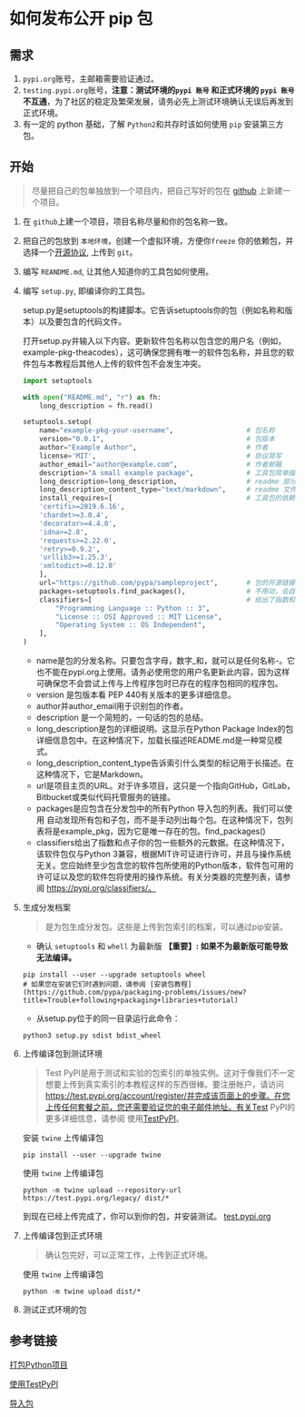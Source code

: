 # 如何发布公开 pip 包
## 需求
1. `pypi.org`账号，主邮箱需要验证通过。
2. `testing.pypi.org`账号，**注意：测试环境的`pypi 账号` 和正式环境的 `pypi 账号`不互通**，为了社区的稳定及繁荣发展，请务必先上测试环境确认无误后再发到正式环境。
3. 有一定的 python 基础，了解 `Python2`和共存时该如何使用 `pip` 安装第三方包。

## 开始
> 尽量把自己的包单独放到一个项目内，把自己写好的包在 [github](https://www.github.com) 上新建一个项目。
1. 在 `github`上建一个项目，项目名称尽量和你的包名称一致。
2. 把自己的包放到 `本地环境`，创建一个虚拟环境，方便你`freeze` 你的依赖包，并选择一个[开源协议](http://choosealicense.online/), 上传到 `git`。
3. 编写 `REANDME.md`, 让其他人知道你的工具包如何使用。
4. 编写 `setup.py`, 即编译你的工具包。

    setup.py是setuptools的构建脚本。它告诉setuptools你的包（例如名称和版本）以及要包含的代码文件。

    打开setup.py并输入以下内容。更新软件包名称以包含您的用户名（例如，example-pkg-theacodes），这可确保您拥有唯一的软件包名称，并且您的软件包与本教程后其他人上传的软件包不会发生冲突。
    ```python
    import setuptools

    with open("README.md", "r") as fh:
        long_description = fh.read()
    
    setuptools.setup(
        name="example-pkg-your-username",                  # 包名称
        version="0.0.1",                                   # 包版本
        author="Example Author",                           # 作者
        license='MIT',                                     # 协议简写
        author_email="author@example.com",                 # 作者邮箱
        description="A small example package",             # 工具包简单描述
        long_description=long_description,                 # readme 部分
        long_description_content_type="text/markdown",     # readme 文件类型
        install_requires=[                                 # 工具包的依赖包
        'certifi>=2019.6.16',
        'chardet>=3.0.4',
        'decorator>=4.4.0',
        'idna>=2.8',
        'requests>=2.22.0',
        'retry>=0.9.2',
        'urllib3>=1.25.3',
        'xmltodict>=0.12.0'
        ],
        url="https://github.com/pypa/sampleproject",       # 包的开源链接
        packages=setuptools.find_packages(),               # 不用动，会自动发现
        classifiers=[                                      # 给出了指数和点子你的包一些额外的元数据
            "Programming Language :: Python :: 3",
            "License :: OSI Approved :: MIT License",
            "Operating System :: OS Independent",
        ],
    )
    ```
    - name是包的分发名称。只要包含字母，数字_和，就可以是任何名称-。它也不能在pypi.org上使用。请务必使用您的用户名更新此内容，因为这样可确保您不会尝试上传与上传程序包时已存在的程序包相同的程序包。
    - version 是包版本看 PEP 440有关版本的更多详细信息。
    - author并author_email用于识别包的作者。
    - description 是一个简短的，一句话的包的总结。
    - long_description是包的详细说明。这显示在Python Package Index的包详细信息包中。在这种情况下，加载长描述README.md是一种常见模式。
    - long_description_content_type告诉索引什么类型的标记用于长描述。在这种情况下，它是Markdown。
    - url是项目主页的URL。对于许多项目，这只是一个指向GitHub，GitLab，Bitbucket或类似代码托管服务的链接。
    - packages是应包含在分发包中的所有Python 导入包的列表。我们可以使用 自动发现所有包和子包，而不是手动列出每个包。在这种情况下，包列表将是example_pkg，因为它是唯一存在的包。find_packages()
    - classifiers给出了指数和点子你的包一些额外的元数据。在这种情况下，该软件包仅与Python 3兼容，根据MIT许可证进行许可，并且与操作系统无关。您应始终至少包含您的软件包所使用的Python版本，软件包可用的许可证以及您的软件包将使用的操作系统。有关分类器的完整列表，请参阅 https://pypi.org/classifiers/。

5. 生成分发档案
    > 是为包生成分发包。这些是上传到包索引的档案，可以通过pip安装。
    - 确认 `setuptools` 和 `whell` 为最新版 **【重要】: 如果不为最新版可能导致无法编译。**
    ```shell
    pip install --user --upgrade setuptools wheel   
    # 如果您在安装它们时遇到问题，请参阅 [安装包教程](https://github.com/pypa/packaging-problems/issues/new?title=Trouble+following+packaging+libraries+tutorial) 
    ```
    - 从setup.py位于的同一目录运行此命令：
    ```shell
    python3 setup.py sdist bdist_wheel
    ```

6. 上传编译包到测试环境
   > Test PyPI是用于测试和实验的包索引的单独实例。这对于像我们不一定想要上传到真实索引的本教程这样的东西很棒。要注册帐户，请访问 https://test.pypi.org/account/register/并完成该页面上的步骤。在您上传任何套餐之前，您还需要验证您的电子邮件地址。有关Test PyPI的更多详细信息，请参阅 使用[TestPyPI](https://packaging.python.org/guides/using-testpypi/)。
   
   安装 `twine` 上传编译包
   ```shell
   pip install --user --upgrade twine
   ```
   使用 `twine` 上传编译包
   ```shell
   python -m twine upload --repository-url https://test.pypi.org/legacy/ dist/*
    ```
    到现在已经上传完成了，你可以到你的包，并安装测试。 [test.pypi.org](https://test.pypi.org)


7. 上传编译包到正式环境
    > 确认包完好，可以正常工作，上传到正式环境。
    
    使用 `twine` 上传编译包
    ```shell
    python -m twine upload dist/*
    ```
 8. 测试正式环境的包
 
 ## 参考链接
 [打包Python项目](https://packaging.python.org/tutorials/packaging-projects/)
 
 [使用TestPyPI](https://packaging.python.org/guides/using-testpypi/)
 
 [导入包](https://packaging.python.org/glossary/#term-import-package)